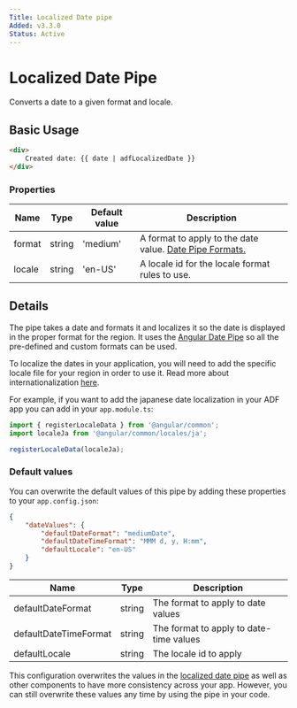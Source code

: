 ```yaml
---
Title: Localized Date pipe
Added: v3.3.0
Status: Active
---
```


# Localized Date Pipe

Converts a date to a given format and locale.

## Basic Usage

```HTML
<div>
    Created date: {{ date | adfLocalizedDate }}
</div>
```

### Properties

| Name   | Type   | Default value | Description                                                                                                             |
|--------|--------|---------------|-------------------------------------------------------------------------------------------------------------------------|
| format | string | 'medium'      | A format to apply to the date value. [Date Pipe Formats.](https://angular.io/api/common/DatePipe#custom-format-options) |
| locale | string | 'en-US'       | A locale id for the locale format rules to use.                                                                         |

## Details

The pipe takes a date and formats it and localizes it so the date is displayed in the proper format for the region. It uses the [Angular Date Pipe](https://angular.io/api/common/DatePipe#custom-format-options) so all the pre-defined and custom formats can be used. 

To localize the dates in your application, you will need to add the specific locale file for your region in order to use it. Read more about internationalization [here](https://angular.io/guide/i18n#i18n-pipes).

For example, if you want to add the japanese date localization in your ADF app you can add in your `app.module.ts`:

```typescript
import { registerLocaleData } from '@angular/common';
import localeJa from '@angular/common/locales/ja';

registerLocaleData(localeJa);
```

### Default values

You can overwrite the default values of this pipe by adding these properties to your `app.config.json`:

```json
{
    "dateValues": {
        "defaultDateFormat": "mediumDate",
        "defaultDateTimeFormat": "MMM d, y, H:mm",
        "defaultLocale": "en-US"
    }
}
```

| Name                  | Type   | Description                             |
|-----------------------|--------|-----------------------------------------|
| defaultDateFormat     | string | The format to apply to date values      |
| defaultDateTimeFormat | string | The format to apply to date-time values |
| defaultLocale         | string | The locale id to apply                  |

This configuration overwrites the values in the [localized date pipe](../../core/pipes/localized-date.pipe.md) as well as other components to have more consistency across your app. However, you can still overwrite these values any time by using the pipe in your code. 
